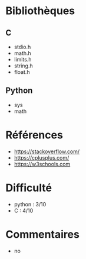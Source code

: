 # Bibliothèques
## C
- stdio.h
- math.h
- limits.h
- string.h
- float.h
## Python
- sys
- math

# Références
* https://stackoverflow.com/
* https://cplusplus.com/
* https://w3schools.com

# Difficulté
* python : 3/10
* C : 4/10

# Commentaires
* no